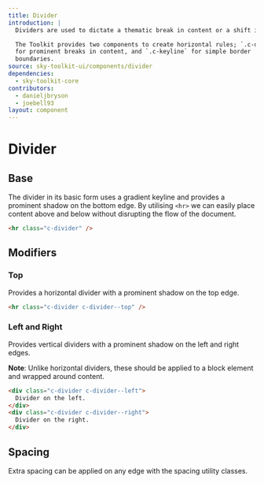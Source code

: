 ```yaml
---
title: Divider
introduction: |
  Dividers are used to dictate a thematic break in content or a shift in topic.

  The Toolkit provides two components to create horizontal rules; `.c-divider`
  for prominent breaks in content, and `.c-keyline` for simple border
  boundaries.
source: sky-toolkit-ui/components/divider
dependencies:
  - sky-toolkit-core
contributors:
  - danieljbryson
  - joebell93
layout: component
---
```


# Divider

## Base

The divider in its basic form uses a gradient keyline and provides a prominent
shadow on the bottom edge. By utilising `<hr>` we can easily place content above
and below without disrupting the flow of the document.

```html
<hr class="c-divider" />
```

## Modifiers

### Top

Provides a horizontal divider with a prominent shadow on the top edge.

```html
<hr class="c-divider c-divider--top" />
```

### Left and Right

Provides vertical dividers with a prominent shadow on the left and right edges.

**Note**: Unlike horizontal dividers, these should be applied to a block element
and wrapped around content.

```html
<div class="c-divider c-divider--left">
  Divider on the left.
</div>
<div class="c-divider c-divider--right">
  Divider on the right.
</div>
```

## Spacing

Extra spacing can be applied on any edge with the spacing utility classes.